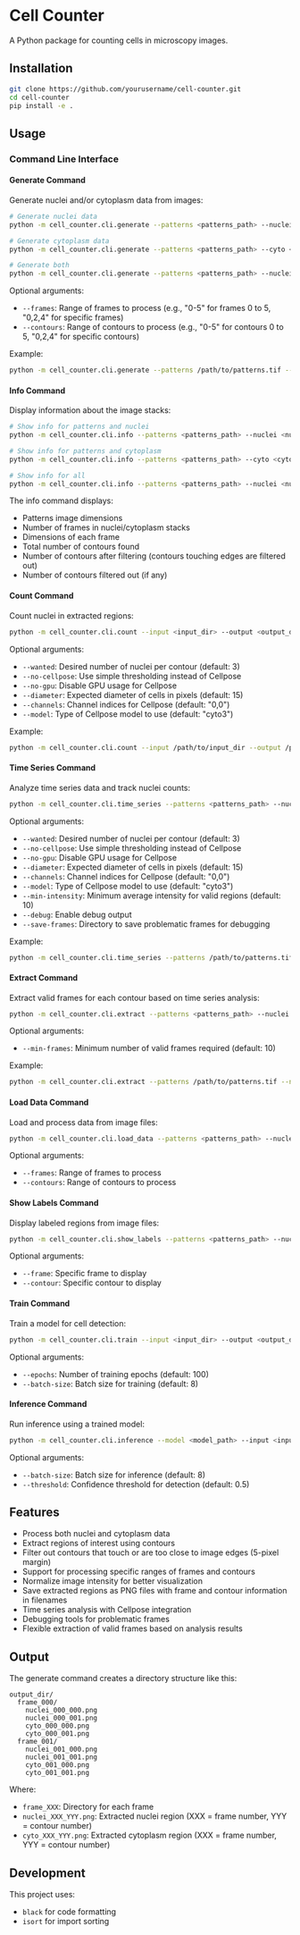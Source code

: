 # Cell Counter

A Python package for counting cells in microscopy images.

## Installation

```bash
git clone https://github.com/yourusername/cell-counter.git
cd cell-counter
pip install -e .
```

## Usage

### Command Line Interface

#### Generate Command

Generate nuclei and/or cytoplasm data from images:

```bash
# Generate nuclei data
python -m cell_counter.cli.generate --patterns <patterns_path> --nuclei <nuclei_path> --output <output_dir>

# Generate cytoplasm data
python -m cell_counter.cli.generate --patterns <patterns_path> --cyto <cyto_path> --output <output_dir>

# Generate both
python -m cell_counter.cli.generate --patterns <patterns_path> --nuclei <nuclei_path> --cyto <cyto_path> --output <output_dir>
```

Optional arguments:
- `--frames`: Range of frames to process (e.g., "0-5" for frames 0 to 5, "0,2,4" for specific frames)
- `--contours`: Range of contours to process (e.g., "0-5" for contours 0 to 5, "0,2,4" for specific contours)

Example:
```bash
python -m cell_counter.cli.generate --patterns /path/to/patterns.tif --nuclei /path/to/nuclei.tif --cyto /path/to/cyto.tif --output /path/to/output_dir --frames 0-5 --contours 0-10
```

#### Info Command

Display information about the image stacks:

```bash
# Show info for patterns and nuclei
python -m cell_counter.cli.info --patterns <patterns_path> --nuclei <nuclei_path>

# Show info for patterns and cytoplasm
python -m cell_counter.cli.info --patterns <patterns_path> --cyto <cyto_path>

# Show info for all
python -m cell_counter.cli.info --patterns <patterns_path> --nuclei <nuclei_path> --cyto <cyto_path>
```

The info command displays:
- Patterns image dimensions
- Number of frames in nuclei/cytoplasm stacks
- Dimensions of each frame
- Total number of contours found
- Number of contours after filtering (contours touching edges are filtered out)
- Number of contours filtered out (if any)

#### Count Command

Count nuclei in extracted regions:

```bash
python -m cell_counter.cli.count --input <input_dir> --output <output_dir>
```

Optional arguments:
- `--wanted`: Desired number of nuclei per contour (default: 3)
- `--no-cellpose`: Use simple thresholding instead of Cellpose
- `--no-gpu`: Disable GPU usage for Cellpose
- `--diameter`: Expected diameter of cells in pixels (default: 15)
- `--channels`: Channel indices for Cellpose (default: "0,0")
- `--model`: Type of Cellpose model to use (default: "cyto3")

Example:
```bash
python -m cell_counter.cli.count --input /path/to/input_dir --output /path/to/output_dir --wanted 3 --diameter 20 --channels "0,0" --model "cyto3"
```

#### Time Series Command

Analyze time series data and track nuclei counts:

```bash
python -m cell_counter.cli.time_series --patterns <patterns_path> --nuclei <nuclei_path> --output <output_json>
```

Optional arguments:
- `--wanted`: Desired number of nuclei per contour (default: 3)
- `--no-cellpose`: Use simple thresholding instead of Cellpose
- `--no-gpu`: Disable GPU usage for Cellpose
- `--diameter`: Expected diameter of cells in pixels (default: 15)
- `--channels`: Channel indices for Cellpose (default: "0,0")
- `--model`: Type of Cellpose model to use (default: "cyto3")
- `--min-intensity`: Minimum average intensity for valid regions (default: 10)
- `--debug`: Enable debug output
- `--save-frames`: Directory to save problematic frames for debugging

Example:
```bash
python -m cell_counter.cli.time_series --patterns /path/to/patterns.tif --nuclei /path/to/nuclei.tif --output results.json --wanted 3 --debug --save-frames debug_frames
```

#### Extract Command

Extract valid frames for each contour based on time series analysis:

```bash
python -m cell_counter.cli.extract --patterns <patterns_path> --nuclei <nuclei_path> --time-series <time_series_path> --output <output_dir>
```

Optional arguments:
- `--min-frames`: Minimum number of valid frames required (default: 10)

Example:
```bash
python -m cell_counter.cli.extract --patterns /path/to/patterns.tif --nuclei /path/to/nuclei.tif --time-series results.json --output extracted_frames --min-frames 20
```

#### Load Data Command

Load and process data from image files:

```bash
python -m cell_counter.cli.load_data --patterns <patterns_path> --nuclei <nuclei_path> --cyto <cyto_path>
```

Optional arguments:
- `--frames`: Range of frames to process
- `--contours`: Range of contours to process

#### Show Labels Command

Display labeled regions from image files:

```bash
python -m cell_counter.cli.show_labels --patterns <patterns_path> --nuclei <nuclei_path> --cyto <cyto_path>
```

Optional arguments:
- `--frame`: Specific frame to display
- `--contour`: Specific contour to display

#### Train Command

Train a model for cell detection:

```bash
python -m cell_counter.cli.train --input <input_dir> --output <output_dir>
```

Optional arguments:
- `--epochs`: Number of training epochs (default: 100)
- `--batch-size`: Batch size for training (default: 8)

#### Inference Command

Run inference using a trained model:

```bash
python -m cell_counter.cli.inference --model <model_path> --input <input_dir> --output <output_dir>
```

Optional arguments:
- `--batch-size`: Batch size for inference (default: 8)
- `--threshold`: Confidence threshold for detection (default: 0.5)

## Features

- Process both nuclei and cytoplasm data
- Extract regions of interest using contours
- Filter out contours that touch or are too close to image edges (5-pixel margin)
- Support for processing specific ranges of frames and contours
- Normalize image intensity for better visualization
- Save extracted regions as PNG files with frame and contour information in filenames
- Time series analysis with Cellpose integration
- Debugging tools for problematic frames
- Flexible extraction of valid frames based on analysis results

## Output

The generate command creates a directory structure like this:
```
output_dir/
  frame_000/
    nuclei_000_000.png
    nuclei_000_001.png
    cyto_000_000.png
    cyto_000_001.png
  frame_001/
    nuclei_001_000.png
    nuclei_001_001.png
    cyto_001_000.png
    cyto_001_001.png
```

Where:
- `frame_XXX`: Directory for each frame
- `nuclei_XXX_YYY.png`: Extracted nuclei region (XXX = frame number, YYY = contour number)
- `cyto_XXX_YYY.png`: Extracted cytoplasm region (XXX = frame number, YYY = contour number)

## Development

This project uses:
- `black` for code formatting
- `isort` for import sorting